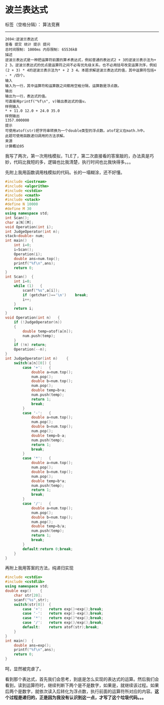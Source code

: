 ﻿# 波兰表达式

标签（空格分隔）： 算法竞赛

---

    2694:逆波兰表达式
    查看 提交 统计 提示 提问
    总时间限制: 1000ms 内存限制: 65536kB
    描述
    逆波兰表达式是一种把运算符前置的算术表达式，例如普通的表达式2 + 3的逆波兰表示法为+ 2 3。逆波兰表达式的优点是运算符之间不必有优先级关系，也不必用括号改变运算次序，例如(2 + 3) * 4的逆波兰表示法为* + 2 3 4。本题求解逆波兰表达式的值，其中运算符包括+ - * /四个。
    输入
    输入为一行，其中运算符和运算数之间都用空格分隔，运算数是浮点数。
    输出
    输出为一行，表达式的值。
    可直接用printf("%f\n", v)输出表达式的值v。
    样例输入
    * + 11.0 12.0 + 24.0 35.0
    样例输出
    1357.000000
    提示
    可使用atof(str)把字符串转换为一个double类型的浮点数。atof定义在math.h中。
    此题可使用函数递归调用的方法求解。
    来源
    计算概论05
    
我写了两次，第一次用栈模拟，TLE了，第二次直接看的答案敲的，办法真是巧妙，代码比我短的多，逻辑也比我清楚，执行时间也比我快得多。。。

先附上我用函数调用栈模拟的代码。长的一塌糊涂，还不好懂。
```C++
#include <iostream>
#include <algorithm>
#include <cstdio>
#include <cmath>
#include <stack>
#define N 10000
#define M 30
using namespace std;
int Scan();
char a[N][M];
void Operation(int i);
int JudgeOperator(int n);
stack<double> num;
int main()	{
	int i=0;
	i=Scan();
	Operation(i);
	double ans=num.top(); 
	printf("%f\n",ans);
	return 0;
}
int Scan()	{
	int i=0;
	while (1)	{
		scanf("%s",a[i]);
		if (getchar()=='\n')	break;
		i++;
	}
	return i;
}
void Operation(int n)	{
	if (!JudgeOperator(n))
	{
		double temp=atof(a[n]);
		num.push(temp);
	}
	if (!n)	return;
	Operation(--n);
}
int JudgeOperator(int n)	{
	switch(a[n][0])	{
		case '+':	{
			double a=num.top();
			num.pop();
			double b=num.top();
			num.pop();
			double temp=b+a;
			num.push(temp);
			return 1;
			break;
		}
		case '-':	{
			double a=num.top();
			num.pop();
			double b=num.top();
			num.pop();
			double temp=b-a;
			num.push(temp);
			return 1;
			break;
		}
		case '*':	{
			double a=num.top();
			num.pop();
			double b=num.top();
			num.pop();
			double temp=b*a;
			num.push(temp);
			return 1;
			break;
		}
		case '/':	{
			double a=num.top();
			num.pop();
			double b=num.top();
			num.pop();
			double temp=b/a;
			num.push(temp);
			return 1;
			break;
		}
		default:return 0;break;
	}
}
```
再附上我用答案的方法，纯递归实现
```C++
#include <cstdio>
#include <cstdlib>
using namespace std;
double exp()	{
	char str[20];
	scanf("%s",str);
	switch(str[0])	{
		case '+':	return exp()+exp();break;
		case '-':	return exp()-exp();break;
		case '*':	return exp()*exp();break;
		case '/':	return exp()/exp();break;
		default:	return atof(str);break;
	}
}
int main()	{
	double ans=exp();
	printf("%f\n",ans);
	return 0;
} 
```
呵，显然被完虐了。

看到那个表达式，首先我们会思考，到底是怎么实现的表达式的运算。然后我们会看到，读到运算符时，继续判断下两个是不是数字，如果是，就继续该过程。如果后两个是数字，就依次读入后转化为浮点数，执行前面的运算符所对应的内容。**这个过程是递归的，正是因为我没有认识到这一点，才写了这个垃圾代码。。。**





